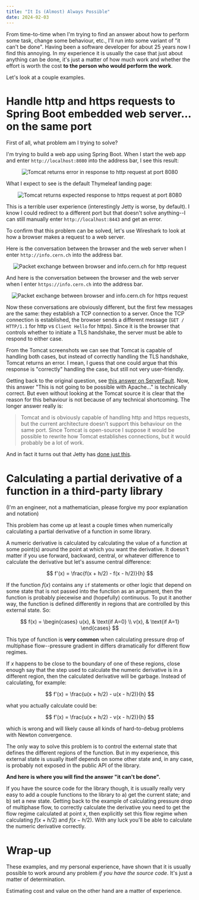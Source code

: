 ```yaml
---
title: "It Is (Almost) Always Possible"
date: 2024-02-03
---
```

From time-to-time when I'm trying to find an answer about how to
perform some task, change some behaviour, etc., I'll run into some variant of "it can't be done".
Having been a software developer for about 25 years now I find this annoying. 
In my experience it is usually the case that just about anything can be done,
it's just a matter of how much work and whether the effort is worth the cost
**to the person who would perform the work**.

Let's look at a couple examples.

# Handle http and https requests to Spring Boot embedded web server... on the same port

First of all, what problem am I trying to solve?

I'm trying to build a web app using Spring Boot. 
When I start the web app and enter `http://localhost:8080` into the address bar, I see this result:

<div style="text-align:center">
    <img alt="Tomcat returns error in response to http request at port 8080" src="{{ site.url }}/assets/it_is_almost_always_possible/tomcat-http.png"/>
</div>

What I expect to see is the default Thymeleaf landing page:

<div style="text-align:center">
    <img alt="Tomcat returns expected response to https request at port 8080" src="{{ site.url }}/assets/it_is_almost_always_possible/tomcat-https.png"/>
</div>

This is a terrible user experience (interestingly Jetty is worse, by default). I know I could redirect to a different port but 
that doesn't solve anything--I can still manually enter `http://localhost:8443` and get an error.

To confirm that this problem can be solved, let's use Wireshark to
look at how a browser makes a request to a web server.

Here is the conversation between the browser and the web server when I enter `http://info.cern.ch` into the address bar.

<div style="text-align:center">
    <img alt="Packet exchange between browser and info.cern.ch for http request" src="{{ site.url }}/assets/it_is_almost_always_possible/info.cern.ch-http.png"/>
</div>

And here is the conversation between the browser and the web server when I enter `https://info.cern.ch` into the address bar.

<div style="text-align:center">
    <img alt="Packet exchange between browser and info.cern.ch for https request" src="{{ site.url }}/assets/it_is_almost_always_possible/info.cern.ch-https.png"/>
</div>

Now these conversations are obviously different, but the first few messages are the same: they establish a TCP connection to a server.
Once the TCP connection is established, the browser sends a different message (`GET / HTTP/1.1` for http vs `Client Hello` for https).
Since it is the browser that controls whether to initiate a TLS handshake, the server must be able to respond to either case.

From the Tomcat screenshots we can see that Tomcat is capable of handling both cases, 
but instead of correctly handling the TLS handshake, Tomcat returns an error. 
I mean, I guess that one could argue that this response is "correctly" handling the case,
but still not very user-friendly.

Getting back to the original question, see [this answer on ServerFault](https://serverfault.com/a/359465/169143).
Now, this answer "This is not going to be possible with Apache..." is technically correct. 
But even without looking at the Tomcat source it is clear that 
the reason for this behaviour is not because of any technical shortcoming. 
The longer answer really is:

> Tomcat and is obviously capable of handling http and https requests, but the current architecture doesn't support this behaviour on the same port. Since Tomcat is open-source I suppose it would be possible to rewrite how Tomcat establishes connections, but it would probably be a lot of work.

And in fact it turns out that Jetty has [done just this](https://stackoverflow.com/a/24891007).

# Calculating a partial derivative of a function in a third-party library

(I'm an engineer, not a mathematician, please forgive my poor explanation and notation)

This problem has come up at least a couple times when numerically calculating 
a partial derivative of a function in some library. 

A numeric derivative is calculated by calculating the value of a function at 
some point(s) around the point at which you want the derivative.
It doesn't matter if you use forward, backward, central, or whatever difference to calculate the derivative
but let's assume central difference:

$$ f'(x) = \frac{f(x + h/2) - f(x - h/2)}{h} $$

If the function $f(x)$ contains any `if` statements or other logic that depend on some state 
that is not passed into the function as an argument, then the function is probably
piecewise and (hopefully) continuous. To put it another way, the function is defined differently
in regions that are controlled by this external state. So:

$$ f(x) = \begin{cases} u(x), & \text{if A=0} \\ v(x), & \text{if A=1} \end{cases} $$ 

This type of function is **very common** when calculating pressure drop of multiphase flow--pressure gradient
in differs dramatically for different flow regimes.

If $x$ happens to be close to the boundary of one of these regions, close enough say that the step
used to calculate the numeric derivative is in a different region, then the calculated derivative 
will be garbage. Instead of calculating, for example:

$$ f'(x) = \frac{u(x + h/2) - u(x - h/2)}{h} $$

what you actually calculate could be:

$$ f'(x) = \frac{u(x + h/2) - v(x - h/2)}{h} $$

which is wrong and will likely cause all kinds of hard-to-debug problems with Newton convergence.

The only way to solve this problem is to control the external state that defines the different regions of the function.
But in my experience, this external state is usually itself depends on some other state and, in any case, 
is probably not exposed in the public API of the library.

**And here is where you will find the answer "it can't be done".**

If you have the source code for the library though, it is usually really very easy to add a couple functions 
to the library to a) get the current state; and b) set a new state. Getting back to the example of calculating
pressure drop of multiphase flow, to correctly calculate the derivative you need to get the flow regime 
calculated at point $x$, then explicitly set this flow regime when calculating $f(x+h/2)$ and $f(x-h/2)$.
With any luck you'll be able to calculate the numeric derivative correctly.

# Wrap-up

These examples, and my personal experience, have shown that it is usually possible to work around
any problem _if you have the source code_. It's just a matter of determination.

Estimating cost and value on the other hand are a matter of experience.